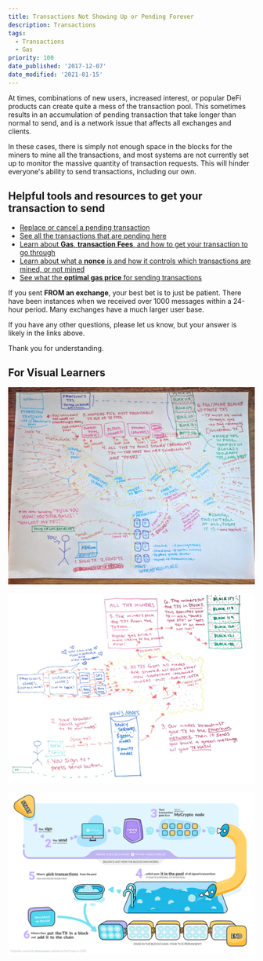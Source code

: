 ```yaml
---
title: Transactions Not Showing Up or Pending Forever
description: Transactions
tags:
  - Transactions
  - Gas
priority: 100
date_published: '2017-12-07'
date_modified: '2021-01-15'
---
```


At times, combinations of new users, increased interest, or popular DeFi products can create quite a mess of the transaction pool. This sometimes results in an accumulation of pending transaction that take longer than normal to send, and is a network issue that affects all exchanges and clients.

In these cases, there is simply not enough space in the blocks for the miners to mine all the transactions, and most systems are not currently set up to monitor the massive quantity of transaction requests. This will hinder everyone's ability to send transactions, including our own.

## Helpful tools and resources to get your transaction to send

- [Replace or cancel a pending transaction](/how-to/sending/checking-or-replacing-a-transaction-after-it-has-been-sent)
- [See all the transactions that are pending here](https://etherscan.io/txsPending)
- [Learn about **Gas**, **transaction Fees**, and how to get your transaction to go through](/general-knowledge/ethereum-blockchain/what-is-gas)
- [Learn about what a **nonce** is and how it controls which transactions are mined, or not mined](/general-knowledge/ethereum-blockchain/what-is-nonce)
- [See what the **optimal gas price** for sending transactions](https://ethgasstation.info/)

If you sent **FROM an exchange**, your best bet is to just be patient. There have been instances when we received over 1000 messages within a 24-hour period. Many exchanges have a much larger user base.

If you have any other questions, please let us know, but your answer is likely in the links above.

Thank you for understanding.

## For Visual Learners

![Transaction pool 1](../../assets/troubleshooting/sending/transactions-not-showing-or-pending/transaction-pool-1.jpg)

![Transaction pool 2](../../assets/troubleshooting/sending/transactions-not-showing-or-pending/transaction-pool-2.jpg)

![Transaction pool infographic](../../assets/shared/transaction-pool-infographic.png)
